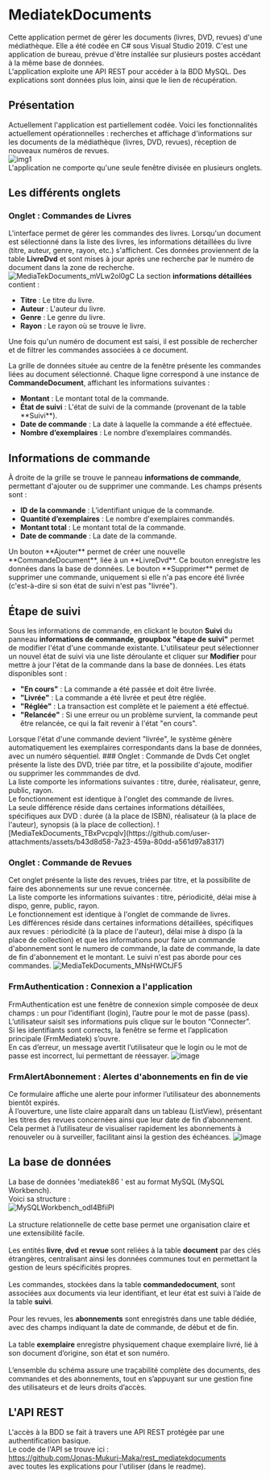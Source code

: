 # MediatekDocuments
Cette application permet de gérer les documents (livres, DVD, revues) d'une médiathèque. Elle a été codée en C# sous Visual Studio 2019. C'est une application de bureau, prévue d'être installée sur plusieurs postes accédant à la même base de données.<br>
L'application exploite une API REST pour accéder à la BDD MySQL. Des explications sont données plus loin, ainsi que le lien de récupération.
## Présentation
Actuellement l'application est partiellement codée. Voici les fonctionnalités actuellement opérationnelles : recherches et affichage d'informations sur les documents de la médiathèque (livres, DVD, revues), réception de nouveaux numéros de revues.<br>
![img1](https://github.com/CNED-SLAM/MediaTekDocuments/assets/100127886/9b5a4c1b-6914-4455-94bf-fec24adba3ec)
<br>L'application ne comporte qu'une seule fenêtre divisée en plusieurs onglets.
## Les différents onglets
### Onglet : Commandes de Livres
L'interface permet de gérer les commandes des livres. Lorsqu'un document est sélectionné dans la liste des livres, les informations détaillées du livre (titre, auteur, genre, rayon, etc.) s'affichent. Ces données proviennent de la table **LivreDvd** et sont mises à jour après une recherche par le numéro de document dans la zone de recherche.<br>
![MediaTekDocuments_mVLw2ol0gC](https://github.com/user-attachments/assets/a12125ac-d376-49b2-a6ee-55fcad15ccdf)
La section **informations détaillées** contient :
<ul>
  <li><strong>Titre</strong> : Le titre du livre.</li>
  <li><strong>Auteur</strong> : L'auteur du livre.</li>
  <li><strong>Genre</strong> : Le genre du livre.</li>
  <li><strong>Rayon</strong> : Le rayon où se trouve le livre.</li>
</ul>
Une fois qu'un numéro de document est saisi, il est possible de rechercher et de filtrer les commandes associées à ce document.<br>

La grille de données située au centre de la fenêtre présente les commandes liées au document sélectionné. Chaque ligne correspond à une instance de **CommandeDocument**, affichant les informations suivantes :
<ul>
  <li><strong>Montant</strong> : Le montant total de la commande.</li>
  <li><strong>État de suivi</strong> : L'état de suivi de la commande (provenant de la table **Suivi**).</li>
  <li><strong>Date de commande</strong> : La date à laquelle la commande a été effectuée.</li>
  <li><strong>Nombre d’exemplaires</strong> : Le nombre d’exemplaires commandés.</li>
</ul>

## Informations de commande
À droite de la grille se trouve le panneau **informations de commande**, permettant d'ajouter ou de supprimer une commande. Les champs présents sont :
<ul>
  <li><strong>ID de la commande</strong> : L’identifiant unique de la commande.</li>
  <li><strong>Quantité d’exemplaires</strong> : Le nombre d'exemplaires commandés.</li>
  <li><strong>Montant total</strong> : Le montant total de la commande.</li>
  <li><strong>Date de commande</strong> : La date de la commande.</li>
</ul>
Un bouton **Ajouter** permet de créer une nouvelle **CommandeDocument**, liée à un **LivreDvd**. Ce bouton enregistre les données dans la base de données. Le bouton **Supprimer** permet de supprimer une commande, uniquement si elle n'a pas encore été livrée (c'est-à-dire si son état de suivi n'est pas "livrée").

## Étape de suivi
Sous les informations de commande, en clickant le bouton **Suivi** du panneau **informations de commande**, **groupbox "étape de suivi"** permet de modifier l'état d'une commande existante. L'utilisateur peut sélectionner un nouvel état de suivi via une liste déroulante et cliquer sur **Modifier** pour mettre à jour l'état de la commande dans la base de données. Les états disponibles sont :
<ul>
  <li><strong>"En cours"</strong> : La commande a été passée et doit être livrée.</li>
  <li><strong>"Livrée"</strong> : La commande a été livrée et peut être réglée.</li>
  <li><strong>"Réglée"</strong> : La transaction est complète et le paiement a été effectué.</li>
  <li><strong>"Relancée"</strong> : Si une erreur ou un problème survient, la commande peut être relancée, ce qui la fait revenir à l'état "en cours".</li>
</ul>
Lorsque l'état d'une commande devient "livrée", le système génère automatiquement les exemplaires correspondants dans la base de données, avec un numéro séquentiel.
### Onglet : Commande de Dvds
Cet onglet présente la liste des DVD, triée par titre, et la possibilite d'ajoute, modifier ou supprimer les commmandes de dvd.<br>
La liste comporte les informations suivantes : titre, durée, réalisateur, genre, public, rayon.<br>
Le fonctionnement est identique à l'onglet des commande de livres.<br>
La seule différence réside dans certaines informations détaillées, spécifiques aux DVD : durée (à la place de ISBN), réalisateur (à la place de l'auteur), synopsis (à la place de collection).
![MediaTekDocuments_TBxPvcpqlv](https://github.com/user-attachments/assets/b43d8d58-7a23-459a-80dd-a561d97a8317)

### Onglet : Commande de Revues
Cet onglet présente la liste des revues, triées par titre, et la possibilite de faire des abonnements sur une revue concernée.<br>
La liste comporte les informations suivantes : titre, périodicité, délai mise à dispo, genre, public, rayon.<br>
Le fonctionnement est identique à l'onglet de commande de livres.<br>
Les différences réside dans certaines informations détaillées, spécifiques aux revues : périodicité (à la place de l'auteur), délai mise à dispo (à la place de collection)
et que les informations pour faire un commande d'abonnement sont le numero de commande, la date de commande, la date de fin d'abonnement et le montant.
Le suivi n'est pas aborde pour ces commandes.
![MediaTekDocuments_MNsHWCtJF5](https://github.com/user-attachments/assets/3e0a39d8-0cf0-4d95-9065-e5a28e31e0c2)

### FrmAuthentication : Connexion a l'application
FrmAuthentication est une fenêtre de connexion simple composée de deux champs : un pour l’identifiant (login), l’autre pour le mot de passe (pass).<br>
L’utilisateur saisit ses informations puis clique sur le bouton “Connecter”.<br>
Si les identifiants sont corrects, la fenêtre se ferme et l’application principale (FrmMediatek) s’ouvre.<br>
En cas d’erreur, un message avertit l’utilisateur que le login ou le mot de passe est incorrect, lui permettant de réessayer.
![image](https://github.com/user-attachments/assets/2359e6b4-cf98-4ed1-90ac-09b28edc6b1f)

### FrmAlertAbonnement : Alertes d'abonnements en fin de vie
Ce formulaire affiche une alerte pour informer l’utilisateur des abonnements bientôt expirés.<br>
À l’ouverture, une liste claire apparaît dans un tableau (ListView), présentant les titres des revues concernées ainsi que leur date de fin d’abonnement.<br>
Cela permet à l’utilisateur de visualiser rapidement les abonnements à renouveler ou à surveiller, facilitant ainsi la gestion des échéances.
![image](https://github.com/user-attachments/assets/952935f5-5abc-4f0d-b08b-7807901764c6)


## La base de données
La base de données 'mediatek86 ' est au format MySQL (MySQL Workbench).<br>
Voici sa structure :<br>
![MySQLWorkbench_odI4BfiiPI](https://github.com/user-attachments/assets/7eb591cd-2e41-4635-aafe-3ec177db858a)
<br><br>
La structure relationnelle de cette base permet une organisation claire et une extensibilité facile.<br><br>
Les entités <strong>livre</strong>, <strong>dvd</strong> et <strong>revue</strong> sont reliées à la table <strong>document</strong> par des clés étrangères, 
centralisant ainsi les données communes tout en permettant la gestion de leurs spécificités propres.<br><br>
Les commandes, stockées dans la table <strong>commandedocument</strong>, sont associées aux documents via leur identifiant, 
et leur état est suivi à l’aide de la table <strong>suivi</strong>.<br><br>
Pour les revues, les <strong>abonnements</strong> sont enregistrés dans une table dédiée, 
avec des champs indiquant la date de commande, de début et de fin.<br><br>
La table <strong>exemplaire</strong> enregistre physiquement chaque exemplaire livré, 
lié à son document d’origine, son état et son numéro.<br><br>
L’ensemble du schéma assure une traçabilité complète des documents, des commandes et des abonnements, 
tout en s’appuyant sur une gestion fine des utilisateurs et de leurs droits d’accès.
## L'API REST
L'accès à la BDD se fait à travers une API REST protégée par une authentification basique.<br>
Le code de l'API se trouve ici :<br>
https://github.com/Jonas-Mukuri-Maka/rest_mediatekdocuments<br>
avec toutes les explications pour l'utiliser (dans le readme).
